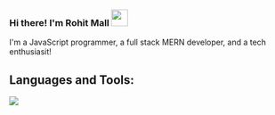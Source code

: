 ### Hi there! I'm Rohit Mall  <img src= "https://media.tenor.com/SNL9_xhZl9oAAAAi/waving-hand-joypixels.gif" width="30" height="30" />
I'm a JavaScript programmer, a full stack MERN developer, and a tech enthusiasit!
<!--
**rohitmll/rohitmll** is a ✨ _special_ ✨ repository because its `README.md` (this file) appears on your GitHub profile.

Here are some ideas to get you started:

- 🔭 I’m currently working on ...
- 🌱 I’m currently learning ...
- 👯 I’m looking to collaborate on ...
- 🤔 I’m looking for help with ...
- 💬 Ask me about ...
- 📫 How to reach me: ...
- 😄 Pronouns: ...
- ⚡ Fun fact: ...
-->
## Languages and Tools:
<img src="https://upload.wikimedia.org/wikipedia/commons/thumb/6/6a/JavaScript-logo.png/600px-JavaScript-logo.png"  >
